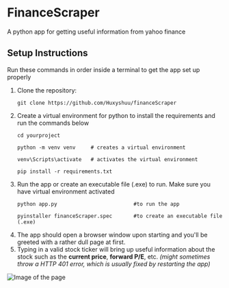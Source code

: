 # FinanceScraper
A python app for getting useful information from yahoo finance

## Setup Instructions
Run these commands in order inside a terminal to get the app set up properly
1. Clone the repository:
   ```
   git clone https://github.com/Huxyshuu/financeScraper
   ```
2. Create a virtual environment for python to install the requirements and run the commands below
   ``` 
   cd yourproject

   python -m venv venv     # creates a virtual environment

   venv\Scripts\activate   # activates the virtual environment

   pip install -r requirements.txt
   ```
3. Run the app or create an executable file (.exe) to run. Make sure you have virtual environment activated
   ```
   python app.py                         #to run the app

   pyinstaller financeScraper.spec       #to create an executable file (.exe)
   ```
4. The app should open a browser window upon starting and you'll be greeted with a rather dull page at first.
5. Typing in a valid stock ticker will bring up useful information about the stock such as the **current price**, **forward P/E**, etc. *(might sometimes throw a HTTP 401 error, which is usually fixed by restarting the app)*

![Image of the page](https://i.imgur.com/GtFJGTV.png)
